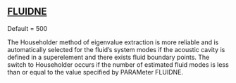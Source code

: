 ## [FLUIDNE](https://nexus.hexagon.com/documentationcenter/bundle/MSC_Nastran_2022.4/page/Nastran_Combined_Book/qrg/parameters/TOC.FLUIDNE.xhtml)

Default = 500

The Householder method of eigenvalue extraction is more reliable and is automatically selected for the fluid’s system modes if the acoustic cavity is defined in a superelement and there exists fluid boundary points. The switch to Householder occurs if the number of estimated fluid modes is less than or equal to the value specified by PARAMeter FLUIDNE.

